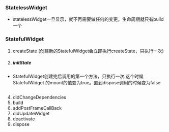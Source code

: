 ### StatelessWidget

- statelessWidget一旦显示，就不再需要做任何的变更。生命周期就只有build一个

###  StatefulWidget

 1. createState (创建新的StatefulWidget会立即执行createState，只执行一次)
 2. #####  initState
 - StatefulWidget创建完后调用的第一个方法，只执行一次.这个时候	  StatefulWidget 的mount的值变为true。直到dispose调用的时候变为false
```js

```

 4. didChangeDependencies
 5. build
 6. addPostFrameCallBack
 7. didUpdateWidget
 8. deactivate
 9. dispose

<!--stackedit_data:
eyJoaXN0b3J5IjpbLTI3OTkwMDQxOCwtMjc5NjE4NzM0LDEzOD
kxODQ0MjFdfQ==
-->
